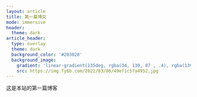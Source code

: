 ```yaml
---
layout: article
title: 第一篇博文
mode: immersive
header:
  theme: dark
article_header:
  type: overlay
  theme: dark
  background_color: '#203028'
  background_image:
    gradient: 'linear-gradient(135deg, rgba(34, 139, 87 , .4), rgba(139, 34, 139, .4))'
    src: https://img.fy6b.com/2022/03/06/49ef1c57a4952.jpg
---
```


这是本站的第一篇博客

